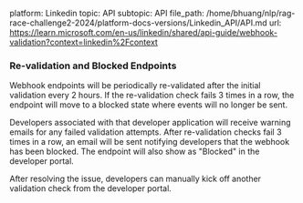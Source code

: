 platform: Linkedin
topic: API
subtopic: API
file_path: /home/bhuang/nlp/rag-race-challenge2-2024/platform-docs-versions/Linkedin_API/API.md
url: https://learn.microsoft.com/en-us/linkedin/shared/api-guide/webhook-validation?context=linkedin%2Fcontext

### Re-validation and Blocked Endpoints

Webhook endpoints will be periodically re-validated after the initial validation every 2 hours. If the re-validation check fails 3 times in a row, the endpoint will move to a blocked state where events will no longer be sent.

Developers associated with that developer application will receive warning emails for any failed validation attempts. After re-validation checks fail 3 times in a row, an email will be sent notifying developers that the webhook has been blocked. The endpoint will also show as "Blocked" in the developer portal.

After resolving the issue, developers can manually kick off another validation check from the developer portal.